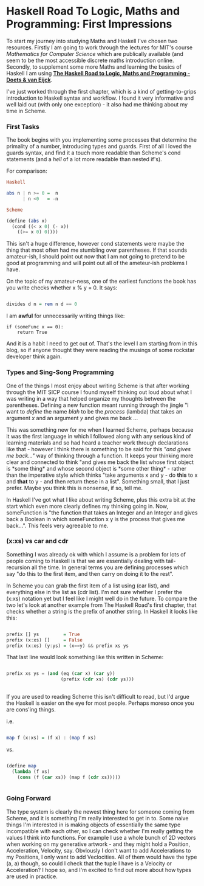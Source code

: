 Haskell Road To Logic, Maths and Programming: First Impressions
===============================================================

To start my journey into studying Maths and Haskell I've chosen two resources. Firstly I am going to work through the lectures for MIT's course *Mathematics for Computer Science* which are publically available (and seem to be the most accessible discrete maths introduction online. Secondly, to supplement some more Maths and learning the basics of Haskell I am using [**The Haskell Road to Logic, Maths and Programming - Doets & van Eijck**](https://homepages.cwi.nl/~jve/HR/#Solutions).

I've just worked through the first chapter, which is a kind of getting-to-grips introduction to Haskell syntax and workflow. I found it very informative and well laid out (with only one exception) - it also had me thinking about my time in Scheme.

### First Tasks

The book begins with you implementing some processes that determine the primality of a number, introducing types and guards. First of all I loved the guards syntax, and find it a touch more readable than Scheme's cond statements (and a *hell* of a lot more readable than nested if's).

For comparison:

``` Haskell
Haskell

abs n | n >= 0 =  n
      | n <0   = -n

Scheme

(define (abs x)
  (cond ((< x 0) (- x))
	((>= x 0) 0))))

```

This isn't a huge difference, however cond statements were maybe the thing that most often had me stumbling over parentheses. If that sounds amateur-ish, I should point out now that I am not going to pretend to be good at programming and will point out all of the ameteur-ish problems I have. 

On the topic of my amateur-ness, one of the earliest functions the book has you write checks whether x % y = 0. It says:

```Haskell

divides d n = rem n d == 0

```

I am **awful** for unnecessarily writing things like:

```
if (someFunc x == 0):
	return True
```

And it is a habit I need to get out of. That's the level I am starting from in this blog, so if anyone thought they were reading the musings of some rockstar developer think again.

### Types and Sing-Song Programming

One of the things I most enjoy about writing Scheme is that after working through the MIT SICP course I found myself thinking out loud about what I was writing in a way that helped organize my thoughts between the parentheses. Defining a new function meant running through the jingle "I want to *define* the name *blah* to be the *process* (lambda) that takes an argument *x* and an argument *y* and gives me back ...

This was something new for me when I learned Scheme, perhaps because it was the first language in which I followed along with any serious kind of learning materials and so had heard a teacher work through declarations like that - however I think there is something to be said for this *"and gives me back..."* way of thinking through a function. It keeps your thinking more clear and connected to think "and gives me back the list whose first object is \*some thing\* and whose second object is \*some other thing\* - rather than the imperative style which thinks  "take arguments x and y - do **this** to x and **that** to y - and then return these in a list". Something small, that I just prefer. Maybe you think this is nonsense, if so, tell me.

In Haskell I've got what I like about writing Scheme, plus this extra bit at the start which even more clearly defines my thinking going in. Now, someFunction is "the function that takes an Integer and an Integer and gives back a Boolean in which someFunction x y is the process that gives me back...". This feels very agreeable to me.

### (x:xs) vs car and cdr

Something I was already ok with which I assume is a problem for lots of people coming to Haskell is that we are essentially dealing with tail-recursion all the time. In general terms you are defining processes which say "do this to the first item, and then carry on doing it to the rest".

In Scheme you can grab the first item of a list using (car list), and everything else in the list as (cdr list). I'm not sure whether I prefer the (x:xs) notation yet but I feel like I might well do in the future. To compare the two let's look at another example from The Haskell Road's first chapter, that checks whether a string is the prefix of another string. In Haskell it looks like this:

```Haskell

prefix [] ys         = True
prefix (x:xs) []     = False
prefix (x:xs) (y:ys) = (x==y) && prefix xs ys
```

That last line would look something like this written in Scheme:

```Scheme

prefix xs ys = (and (eq (car x) (car y))
	                (prefix (cdr xs) (cdr ys)))
					
```

If you are used to reading Scheme this isn't difficult to read, but I'd argue the Haskell is easier on the eye for most people. Perhaps moreso once you are cons'ing things.

i.e.

```Haskell

map f (x:xs) = (f x) : (map f xs)

```

vs.

```Scheme

(define map
  (lambda (f xs)
    (cons (f (car xs)) (map f (cdr xs)))))
	
```

### Going Forward

The type system is clearly the newest thing here for someone coming from Scheme, and it is something I'm really interested to get in to. Some naive things I'm interested in is making objects of essentially the same type incompatible with each other, so I can check whether I'm really getting the values I think into functions. For example I use a whole bunch of 2D vectors when working on my generative artwork - and they might hold a Position, Acceleration, Velocity, say. Obviously I don't want to add Accelerations to my Positions, I only want to add Veclocities. All of them would have the type (a, a) though, so could I check that the tuple I have is a Velocity or Acceleration? I hope so, and I'm excited to find out more about how types are used in practice.


